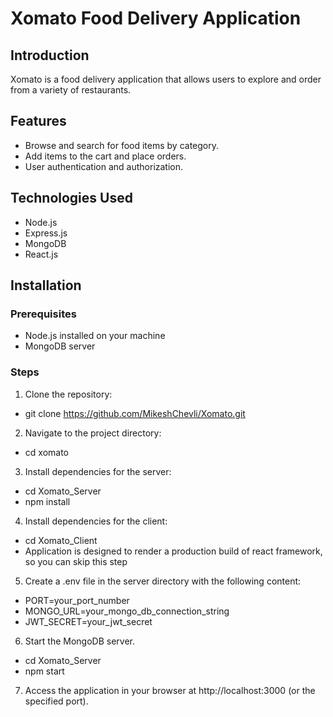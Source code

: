 # Xomato Food Delivery Application

## Introduction

Xomato is a food delivery application that allows users to explore and order from a variety of restaurants.

## Features

- Browse and search for food items by category.
- Add items to the cart and place orders.
- User authentication and authorization.

## Technologies Used

- Node.js
- Express.js
- MongoDB
- React.js

## Installation

### Prerequisites

- Node.js installed on your machine
- MongoDB server

### Steps
1. Clone the repository:

- git clone https://github.com/MikeshChevli/Xomato.git

2. Navigate to the project directory:

- cd xomato

3. Install dependencies for the server:

- cd Xomato_Server
- npm install

4. Install dependencies for the client:

- cd Xomato_Client
- Application is designed to render a production build of react framework, so you can skip this step


5. Create a .env file in the server directory with the following content:

- PORT=your_port_number
- MONGO_URL=your_mongo_db_connection_string
- JWT_SECRET=your_jwt_secret

6. Start the MongoDB server.

- cd Xomato_Server
- npm start

7. Access the application in your browser at http://localhost:3000 (or the specified port).